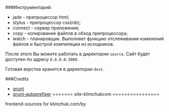 ###Инструментарий:
* jade - препроцессор html;
* stylus - препроцессор css(nib);
* connect - сервер приложения;
* copy - копирование файлов в обход препроцессора;
* watch - планировщик. Выполняет функцию отслеживания изменений файлов и быстрой компиляции из исходников.

После этого Вы можете работать в директории `source`.
Сайт будет доступен по адресу `0.0.0.0:3000`.

Готовая верстка хранится в директории `dest`.

###Credits
* [grunt](https://github.com/gruntjs/grunt)
* [grunt-autoprefixer](https://github.com/nDmitry/grunt-autoprefixer)
=======
site-klimchukcom
================

frontend-sources for klimchuk.com/by
